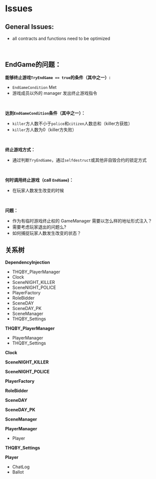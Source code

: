 # Issues

## General Issues:
- all contracts and functions need to be optimized
<br/>

## EndGame的问题：
**能够终止游戏`TryEndGame == true`的条件（其中之一）:**
- `EndGameCondition` Met
- 游戏成员以外的 manager 发出终止游戏指令
<br/>

**达到`EndGameCondition`条件（其中之一）：**
- `killer`方人数不小于`police`和`citizen`人数总和（killer方获胜）
- `killer`方人数为0（killer方失败）
<br/>

**终止游戏方式：** <br/>
- 通过判断`TryEndGame`，通过`selfdestruct`或其他非自毁合约的锁定方式
<br/>

**何时调用终止游戏（call `EndGame`)：** <br/>
- 在玩家人数发生改变的时候
<br/>

**问题：**
- 作为有临时游戏终止权的 GameManager 需要以怎么样的地址形式注入？
- 需要考虑玩家退出的问题么?
- 如何捕捉玩家人数发生改变的状态？




## 关系树 ##

**DependencyInjection**
- THQBY_PlayerManager
- Clock
- SceneNIGHT_KILLER
- SceneNIGHT_POLICE
- PlayerFactory
- RoleBidder 
- SceneDAY
- SceneDAY_PK
- SceneManager
- THQBY_Settings

**THQBY_PlayerManager**
- PlayerManager
- THQBY_Settings


**Clock**


**SceneNIGHT_KILLER**

**SceneNIGHT_POLICE**

**PlayerFactory**

**RoleBidder**

**SceneDAY**

**SceneDAY_PK**

**SceneManager**

**PlayerManager**
- Player


**THQBY_Settings**


**Player**
- ChatLog
- Ballot





